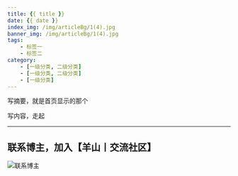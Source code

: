 ```yaml
---
title: {{ title }}
date: {{ date }}
index_img: /img/articleBg/1(4).jpg
banner_img: /img/articleBg/1(4).jpg
tags:
    - 标签一
    - 标签二
category:
    - [一级分类, 二级分类]
    - [一级分类, 二级分类]
    - [一级分类]
---
```


写摘要，就是首页显示的那个

<!-- more -->

写内容，走起

---

## 联系博主，加入【羊山丨交流社区】
![联系博主](/img/icon/wechatFindMe.png)